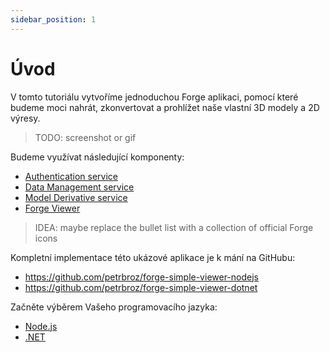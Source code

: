 ```yaml
---
sidebar_position: 1
---
```


# Úvod

V tomto tutoriálu vytvoříme jednoduchou Forge aplikaci, pomocí které budeme moci
nahrát, zkonvertovat a prohlížet naše vlastní 3D modely a 2D výresy.

> TODO: screenshot or gif

Budeme využívat následující komponenty:

- [Authentication service](https://forge.autodesk.com/en/docs/oauth/v2/developers_guide/overview)
- [Data Management service](https://forge.autodesk.com/en/docs/data/v2/developers_guide/overview)
- [Model Derivative service](https://forge.autodesk.com/en/docs/model-derivative/v2/developers_guide/overview)
- [Forge Viewer](https://forge.autodesk.com/en/docs/viewer/v7/developers_guide/overview)

> IDEA: maybe replace the bullet list with a collection of official Forge icons

Kompletní implementace této ukázové aplikace je k mání na GitHubu:

- https://github.com/petrbroz/forge-simple-viewer-nodejs
- https://github.com/petrbroz/forge-simple-viewer-dotnet

Začněte výběrem Vašeho programovacího jazyka:

- [Node.js](nodejs/server)
- [.NET](dotnet/server)
